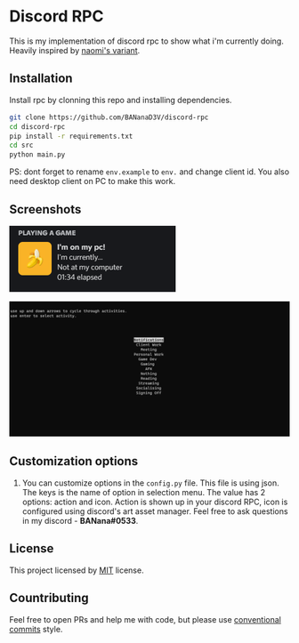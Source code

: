 # Discord RPC
This is my implementation of discord rpc to show what i'm currently doing. Heavily inspired by [naomi's variant](https://github.com/nhcarrigan/discord-rpc).
## Installation

Install rpc by clonning this repo and installing dependencies.

```bash
git clone https://github.com/BANanaD3V/discord-rpc
cd discord-rpc
pip install -r requirements.txt
cd src
python main.py
```
PS: dont forget to rename `env.example` to `env.` and change client id. You also need desktop client on PC to make this work.
    
## Screenshots

![Profile screenshot](img/profile.png)

![Console screenshot](img/console.png)

## Customization options

1. You can customize options in the `config.py` file. This file is using json. The keys is the name of option in selection menu. The value has 2 options: action and icon. Action is shown up in your discord RPC, icon is configured using discord's art asset manager. Feel free to ask questions in my discord - __BANana#0533__.

## License

This project licensed by [MIT](https://choosealicense.com/licenses/mit/) license.

## Countributing

Feel free to open PRs and help me with code, but please use [conventional commits](https://www.conventionalcommits.org/en/v1.0.0/) style.